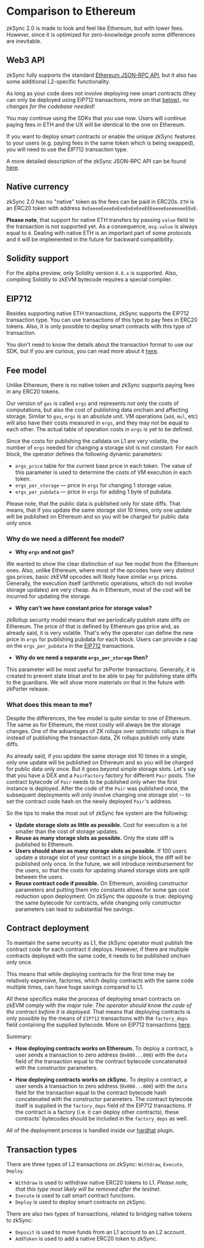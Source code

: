 # Comparison to Ethereum

zkSync 2.0 is made to look and feel like Ethereum, but with lower fees. However, since it is optimized for zero-knowledge proofs some differences are inevitable.

## Web3 API

zkSync fully supports the standard [Ethereum JSON-RPC API](https://eth.wiki/json-rpc/API), but it also has some additional L2-specific functionality.

As long as your code does not involve deploying new smart contracts (they can only be deployed using EIP712 transactions, more on that [below](#eip712)), _no changes for the codebase needed!_

You may continue using the SDKs that you use now. Users will continue paying fees in ETH and the UX will be identical to the one on Ethereum.

If you want to deploy smart contracts or enable the unique zkSync features to your users (e.g. paying fees in the same token which is being swapped), you will need to use the EIP712 transaction type.

A more detailed description of the zkSync JSON-RPC API can be found [here](../api/api.md).

## Native currency

zkSync 2.0 has no "native" token as the fees can be paid in ERC20s. `ETH` is an ERC20 token with address `0xEeeeeEeeeEeEeeEeEeEeeEEEeeeeEeeeeeeeEEeE`.

**Please note**, that support for native ETH transfers by passing `value` field to the transaction is not supported yet. As a consequence, `msg.value` is always equal to `0`. Dealing with native ETH is an important part of some protocols and it will be implemented in the future for backward compatibility.

## Solidity support

For the alpha preview, only Solidity version `0.8.x` is supported. Also, compiling Solidity to zkEVM bytecode requires a special compiler.

## EIP712

Besides supporting native ETH transactions, zkSync supports the EIP712 transaction type. You can use transactions of this type to pay fees in ERC20 tokens. Also, it is only possible to deploy smart contracts with this type of transaction.

You don't need to know the details about the transaction format to use our SDK, but if you are curious, you can read more about it [here](../api/api.md#eip712).

## Fee model

Unlike Ethereum, there is no native token and zkSync supports paying fees in any ERC20 tokens.

Our version of `gas` is called `ergs` and represents not only the costs of computations, but also the cost of publishing data onchain and affecting storage. Similar to `gas`, `ergs` is an absolute unit. VM operations (`add`, `mul`, etc) will also have their costs measured in `ergs`, and they may not be equal to each other. The actual table of operation costs in `ergs` is yet to be defined.

Since the costs for publishing the calldata on L1 are very volatile, the number of `ergs` needed for changing a storage slot is not constant. For each block, the operator defines the following dynamic parameters:

- `ergs_price` table for the current base price in each token. The value of this parameter is used to determine the costs of VM execution in each token.
- `ergs_per_storage` — price in `ergs` for changing 1 storage value.
- `ergs_per_pubdata` — price in `ergs` for adding 1 byte of pubdata.

Please note, that the public data is published only for state diffs. That means, that if you update the same storage slot 10 times, only one update will be published on Ethereum and so you will be charged for public data only once.

### Why do we need a different fee model?

- **Why `ergs` and not gas?**

We wanted to show the clear distinction of our fee model from the Ethereum ones. Also, unlike Ethereum, where most of the opcodes have very distinct gas prices, basic zkEVM opcodes will likely have similar `ergs` prices. Generally, the execution itself (arithmetic operations, which do not involve storage updates) are very cheap. As in Ethereum, most of the cost will be incurred for updating the storage.

- **Why can't we have constant price for storage value?**

zkRollup security model means that we periodically publish state diffs on Ethereum. The price of that is defined by Ethereum gas price and, as already said, it is very volatile. That's why the operator can define the new price in `ergs` for publishing pubdata for each block. Users can provide a cap on the `ergs_per_pubdata` in the [EIP712](../api/api.md#eip712) transactions.

- **Why do we need a separate `ergs_per_storage` then?**

This parameter will be most useful for zkPorter transactions. Generally, it is created to prevent state bloat and to be able to pay for publishing state diffs to the guardians. We will show more materials on that in the future with zkPorter release.

### What does this mean to me?

Despite the differences, the fee model is quite similar to one of Ethereum. The same as for Ethereum, the most costly will always be the storage changes. One of the advantages of ZK rollups over optimistic rollups is that instead of publishing the transaction data, ZK rollups publish only state diffs.

As already said, if you update the same storage slot 10 times in a single, only one update will be published on Ethereum and so you will be charged for public data only once. But it goes beyond simple storage slots. Let's say that you have a DEX and a `PairFactory` factory for different `Pair` pools. The contract bytecode of `Pair` needs to be published only when the first instance is deployed. After the code of the `Pair` was published once, the subsequent deployments will only involve changing one storage slot -- to set the contract code hash on the newly deployed `Pair`'s address.

So the tips to make the most out of zkSync fee system are the following:

- **Update storage slots as little as possible.** Cost for execution is a lot smaller than the cost of storage updates.
- **Reuse as many storage slots as possible.** Only the state diff is published to Ethereum.
- **Users should share as many storage slots as possible.** If 100 users update a storage slot of your contract in a single block, the diff will be published only once. In the future, we will introduce reimbursement for the users, so that the costs for updating shared storage slots are split between the users.
- **Reuse contract code if possible.** On Ethereum, avoiding constructor parameters and putting them into constants allows for some gas cost reduction upon deployment. On zkSync the opposite is true: deploying the same bytecode for contracts, while changing only constructor parameters can lead to substantial fee savings.

## Contract deployment

To maintain the same security as L1, the zkSync operator must publish the contract code for each contract it deploys. However, if there are multiple contracts deployed with the same code, it needs to be published onchain only once.

This means that while deploying contracts for the first time may be relatively expensive, factories, which deploy contracts with the same code multiple times, can have huge savings compared to L1.

All these specifics make the process of deploying smart contracts on zkEVM comply with the major rule: _The operator should know the code of the contract before it is deployed_. That means that deploying contracts is only possible by the means of `EIP712` transactions with the `factory_deps` field containing the supplied bytecode. More on EIP712 transactions [here](../api/api.md#eip712).

Summary:

- **How deploying contracts works on Ethereum.**
  To deploy a contract, a user sends a transaction to zero address (`0x000...000`) with the `data` field of the transaction equal to the contract bytecode concatenated with the constructor parameters.

- **How deploying contracts works on zkSync.**
  To deploy a contract, a user sends a transaction to zero address (`0x000...000`) with the `data` field for the transaction equal to the contract bytecode hash concatenated with the constructor parameters. The contract bytecode itself is supplied in the `factory_deps` field of the EIP712 transactions. If the contract is a factory (i.e. it can deploy other contracts), these contracts' bytecodes should be included in the `factory_deps` as well.

All of the deployment process is handled inside our [hardhat](../api/hardhat) plugin.

## Transaction types

There are three types of L2 transactions on zkSync: `Withdraw`, `Execute`, `Deploy`.

- `Withdraw` is used to withdraw native ERC20 tokens to L1. _Please note, that this type most likely will be removed after the testnet._
- `Execute` is used to call smart contract functions.
- `Deploy` is used to deploy smart contracts on zkSync.

There are also two types of transactions, related to bridging native tokens to zkSync:

- `Deposit` is used to move funds from an L1 account to an L2 account.
- `AddToken` is used to add a native ERC20 token to zkSync.
